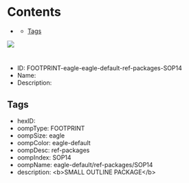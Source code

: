 



Contents
========

* [](#)
	* [Tags](#tags)
  
![][im]
# 

- ID: FOOTPRINT-eagle-eagle-default-ref-packages-SOP14
- Name: 
- Description: 

## Tags

- hexID: 
- oompType: FOOTPRINT
- oompSize: eagle
- oompColor: eagle-default
- oompDesc: ref-packages
- oompIndex: SOP14
- oompName: eagle-default/ref-packages/SOP14
- description: &lt;b&gt;SMALL OUTLINE PACKAGE&lt;/b&gt;



[im]: image.png

